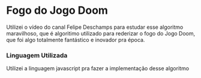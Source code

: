 # Fogo do Jogo Doom

<p>Utilizei o vídeo do canal Felipe Deschamps para estudar esse algoritmo maravilhoso, que é algoritimo utilizado para rederizar o fogo do Jogo Doom, que foi algo totalmente fantástico e inovador pra época.</p>

### Linguagem Utilizada

<p>Utilizei a linguagem javascript pra fazer a implementação desse algoritmo</p>

